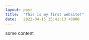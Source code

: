 ```yaml
---
layout: post
title:  "This is my first website!"
date:   2022-04-15 15:41:13 +0800
---
```


some content